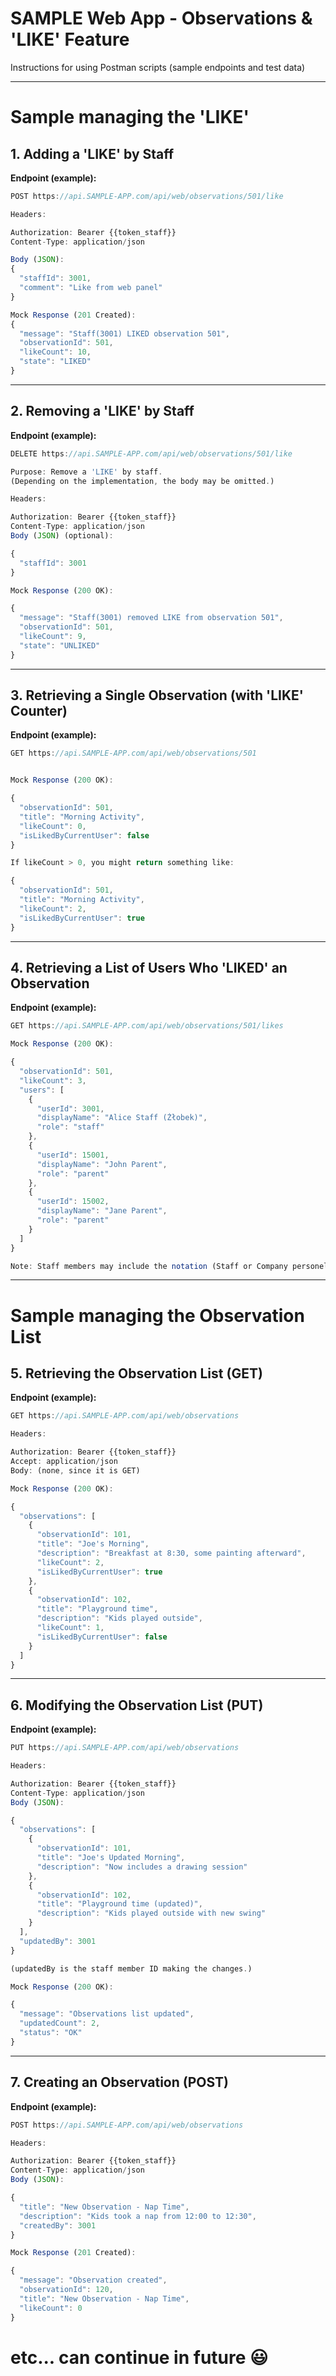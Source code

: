 # SAMPLE Web App - Observations & 'LIKE' Feature

Instructions for using Postman scripts (sample endpoints and test data)

---

# Sample managing the 'LIKE'

## 1. Adding a 'LIKE' by Staff

**Endpoint (example):**

```javascript
POST https://api.SAMPLE-APP.com/api/web/observations/501/like

Headers:

Authorization: Bearer {{token_staff}}
Content-Type: application/json

Body (JSON):
{
  "staffId": 3001,
  "comment": "Like from web panel"
}

Mock Response (201 Created):
{
  "message": "Staff(3001) LIKED observation 501",
  "observationId": 501,
  "likeCount": 10,
  "state": "LIKED"
}

```

---

## 2. Removing a 'LIKE' by Staff

**Endpoint (example):**

```javascript
DELETE https://api.SAMPLE-APP.com/api/web/observations/501/like

Purpose: Remove a 'LIKE' by staff.
(Depending on the implementation, the body may be omitted.)

Headers:

Authorization: Bearer {{token_staff}}
Content-Type: application/json
Body (JSON) (optional):

{
  "staffId": 3001
}

Mock Response (200 OK):

{
  "message": "Staff(3001) removed LIKE from observation 501",
  "observationId": 501,
  "likeCount": 9,
  "state": "UNLIKED"
}

```

---

## 3. Retrieving a Single Observation (with 'LIKE' Counter)

**Endpoint (example):**

```javascript
GET https://api.SAMPLE-APP.com/api/web/observations/501


Mock Response (200 OK):

{
  "observationId": 501,
  "title": "Morning Activity",
  "likeCount": 0,
  "isLikedByCurrentUser": false
}

If likeCount > 0, you might return something like:

{
  "observationId": 501,
  "title": "Morning Activity",
  "likeCount": 2,
  "isLikedByCurrentUser": true
}

```

---

## 4. Retrieving a List of Users Who 'LIKED' an Observation

**Endpoint (example):**

```javascript
GET https://api.SAMPLE-APP.com/api/web/observations/501/likes

Mock Response (200 OK):

{
  "observationId": 501,
  "likeCount": 3,
  "users": [
    {
      "userId": 3001,
      "displayName": "Alice Staff (Żłobek)",
      "role": "staff"
    },
    {
      "userId": 15001,
      "displayName": "John Parent",
      "role": "parent"
    },
    {
      "userId": 15002,
      "displayName": "Jane Parent",
      "role": "parent"
    }
  ]
}

Note: Staff members may include the notation (Staff or Company personel NAme) in displayName or role: "staff".

```


---

# Sample managing the Observation List

## 5. Retrieving the Observation List (GET)

**Endpoint (example):**

```javascript
GET https://api.SAMPLE-APP.com/api/web/observations

Headers:

Authorization: Bearer {{token_staff}}
Accept: application/json
Body: (none, since it is GET)

Mock Response (200 OK):

{
  "observations": [
    {
      "observationId": 101,
      "title": "Joe's Morning",
      "description": "Breakfast at 8:30, some painting afterward",
      "likeCount": 2,
      "isLikedByCurrentUser": true
    },
    {
      "observationId": 102,
      "title": "Playground time",
      "description": "Kids played outside",
      "likeCount": 1,
      "isLikedByCurrentUser": false
    }
  ]
}

```

---

## 6. Modifying the Observation List (PUT)

**Endpoint (example):**

```javascript
PUT https://api.SAMPLE-APP.com/api/web/observations

Headers:

Authorization: Bearer {{token_staff}}
Content-Type: application/json
Body (JSON):

{
  "observations": [
    {
      "observationId": 101,
      "title": "Joe's Updated Morning",
      "description": "Now includes a drawing session"
    },
    {
      "observationId": 102,
      "title": "Playground time (updated)",
      "description": "Kids played outside with new swing"
    }
  ],
  "updatedBy": 3001
}

(updatedBy is the staff member ID making the changes.)

Mock Response (200 OK):

{
  "message": "Observations list updated",
  "updatedCount": 2,
  "status": "OK"
}

```

---

## 7. Creating an Observation (POST)

**Endpoint (example):**

```javascript
POST https://api.SAMPLE-APP.com/api/web/observations

Headers:

Authorization: Bearer {{token_staff}}
Content-Type: application/json
Body (JSON):

{
  "title": "New Observation - Nap Time",
  "description": "Kids took a nap from 12:00 to 12:30",
  "createdBy": 3001
}

Mock Response (201 Created):

{
  "message": "Observation created",
  "observationId": 120,
  "title": "New Observation - Nap Time",
  "likeCount": 0
}

```

# etc... can continue in future :smiley:
